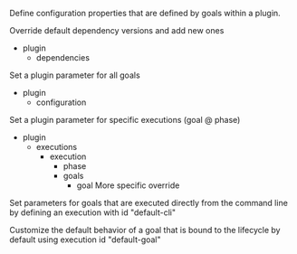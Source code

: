 
Define configuration properties that are defined by goals within a plugin.

Override default dependency versions and add new ones
- plugin
	- dependencies

Set a plugin parameter for all goals
- plugin
	- configuration

Set a plugin parameter for specific executions (goal @ phase)
- plugin
	- executions
		- execution
			- phase
			- goals
				- goal
More specific override

Set parameters for goals that are executed directly from the command line by defining an execution with id "default-cli"

Customize the default behavior of a goal that is bound to the lifecycle by default using execution id "default-goal"


